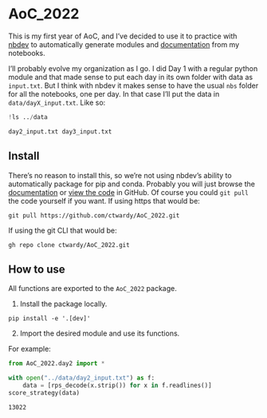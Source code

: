 AoC_2022
================

<!-- WARNING: THIS FILE WAS AUTOGENERATED! DO NOT EDIT! -->

This is my first year of AoC, and I’ve decided to use it to practice
with [nbdev](https://nbdev.fast.ai) to automatically generate modules
and [documentation](https://ctwardy.github.io/AoC_2022/) from my
notebooks.

I’ll probably evolve my organization as I go. I did Day 1 with a regular
python module and that made sense to put each day in its own folder with
data as `input.txt`. But I think with nbdev it makes sense to have the
usual `nbs` folder for all the notebooks, one per day. In that case I’ll
put the data in `data/dayX_input.txt`. Like so:

``` python
!ls ../data
```

    day2_input.txt day3_input.txt

## Install

There’s no reason to install this, so we’re not using nbdev’s ability to
automatically package for pip and conda. Probably you will just browse
the [documentation](https://ctwardy.github.io/AoC_2022/) or [view the
code](https://github.com/ctwardy/AoC_2022) in GitHub. Of course you
could `git pull` the code yourself if you want. If using https that
would be:

``` shell
git pull https://github.com/ctwardy/AoC_2022.git
```

If using the git CLI that would be:

``` shell
gh repo clone ctwardy/AoC_2022.git
```

## How to use

All functions are exported to the `AoC_2022` package.

1.  Install the package locally.

``` shell
pip install -e '.[dev]'
```

2.  Import the desired module and use its functions.

For example:

``` python
from AoC_2022.day2 import *

with open("../data/day2_input.txt") as f:
    data = [rps_decode(x.strip()) for x in f.readlines()]
score_strategy(data)
```

    13022
